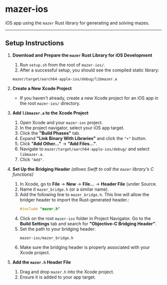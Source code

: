 # mazer-ios
iOS app using the `mazer` Rust library for generating and solving mazes.

---

## Setup Instructions
1. **Download and Prepare the `mazer` Rust Library for iOS Development**
    1. Run `setup.sh` from the root of `mazer-ios/`. 
    2. After a successful setup, you should see the compiled static library:  
      ```
      mazer/target/aarch64-apple-ios/debug/libmazer.a
      ```

2. **Create a New Xcode Project**
    - If you haven't already, create a new Xcode project for an iOS app in the root `mazer-ios/` directory.

3. **Add `libmazer.a` to the Xcode Project**
    1. Open Xcode and your `mazer-ios` project.
    2. In the project navigator, select your iOS app target.
    3. Click the **"Build Phases"** tab.
    4. Expand **"Link Binary With Libraries"** and click the `"+"` button.
    5. Click **"Add Other..."** → **"Add Files..."**.
    6. Navigate to `mazer/target/aarch64-apple-ios/debug/` and select `libmazer.a`.
    7. Click `"Add"`.


4. **Set Up the Bridging Header** *(allows Swift to call the `mazer` library's C functions)*
    1. In Xcode, go to **File** → **New** → **File...** → **Header File** (under Source.
    2. Name it `mazer_bridge.h` (or a similar name).
    3. Add the following line to `mazer_bridge.h`. This line will allow the bridger header to import the Rust-generated header.:
       ```c
       #include "mazer.h"
       ```
    4. Click on the root `mazer-ios` folder in Project Navigator. Go to the **Build Settings** tab and search for **"Objective-C Bridging Header"**.
    5. Set the path to your bridging header:  
       ```
       mazer-ios/mazer_bridge.h
       ```
    6. Make sure the bridging header is properly associated with your Xcode project.

5. **Add the `mazer.h` Header File**
    1. Drag and drop `mazer.h` into the Xcode project.
    2. Ensure it is added to your app target.

